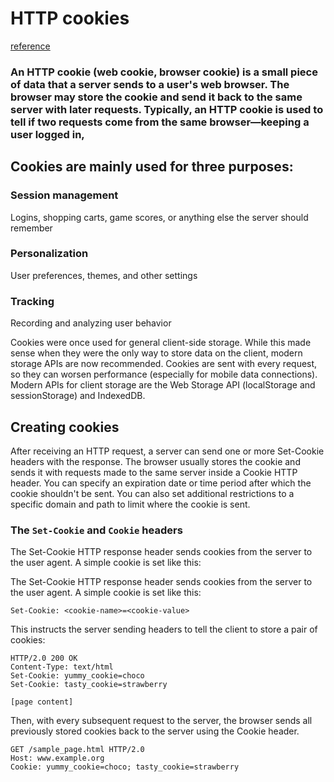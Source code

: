 # HTTP cookies

[reference](https://developer.mozilla.org/en-US/docs/Web/HTTP/Cookies)

### An HTTP cookie (web cookie, browser cookie) is a small piece of data that a server sends to a user's web browser. The browser may store the cookie and send it back to the same server with later requests. Typically, an HTTP cookie is used to tell if two requests come from the same browser—keeping a user logged in,

## Cookies are mainly used for three purposes:

### Session management
Logins, shopping carts, game scores, or anything else the server should remember

### Personalization
User preferences, themes, and other settings

### Tracking
Recording and analyzing user behavior


Cookies were once used for general client-side storage. While this made sense when they were the only way to store data on the client, modern storage APIs are now recommended. Cookies are sent with every request, so they can worsen performance (especially for mobile data connections). Modern APIs for client storage are the Web Storage API (localStorage and sessionStorage) and IndexedDB.

## Creating cookies
After receiving an HTTP request, a server can send one or more Set-Cookie headers with the response. The browser usually stores the cookie and sends it with requests made to the same server inside a Cookie HTTP header. You can specify an expiration date or time period after which the cookie shouldn't be sent. You can also set additional restrictions to a specific domain and path to limit where the cookie is sent. 

### The ```Set-Cookie``` and ```Cookie``` headers
The Set-Cookie HTTP response header sends cookies from the server to the user agent. A simple cookie is set like this:

The Set-Cookie HTTP response header sends cookies from the server to the user agent. A simple cookie is set like this:

```Set-Cookie: <cookie-name>=<cookie-value>```

This instructs the server sending headers to tell the client to store a pair of cookies:

```
HTTP/2.0 200 OK
Content-Type: text/html
Set-Cookie: yummy_cookie=choco
Set-Cookie: tasty_cookie=strawberry

[page content]
```

Then, with every subsequent request to the server, the browser sends all previously stored cookies back to the server using the Cookie header.

```
GET /sample_page.html HTTP/2.0
Host: www.example.org
Cookie: yummy_cookie=choco; tasty_cookie=strawberry
```

